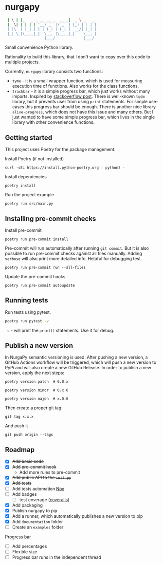 # nurgapy

```bash  _   _                       ____
 | \ | |_   _ _ __ __ _  __ _|  _ \ _   _
 |  \| | | | | '__/ _` |/ _` | |_) | | | |
 | |\  | |_| | | | (_| | (_| |  __/| |_| |
 |_| \_|\__,_|_|  \__, |\__,_|_|    \__, |
                  |___/             |___/
```

Small convenience Python library.

Rationality to build this library, that I don't want to copy over this code to multiple projects.

Currently, `nurgapy` library consists two functions:
- `tyme` - it is a small wrapper function, which is used for measuring execution time of functions. Also works for the class functions.
- `trackbar` - it is a simple progress bar, which just works without many imports. Inspired by [stackoverflow post](https://stackoverflow.com/a/34482761/15059130). There is well-known `tqdm` library, but it prevents user from using `print` statements. For simple use-cases this progress bar should be enough. There is another nice library `alive-progress`, which does not have this issue and many others. But I just wanted to have some simple progress bar, which lives in the single library with other convenience functions.

## Getting started
This project uses Poetry for the package management.

Install Poetry (if not installed)
```
curl -sSL https://install.python-poetry.org | python3 -
```

Install dependencies
```
poetry install
```

Run the project example
```
poetry run src/main.py
```

## Installing pre-commit checks

Install pre-commit
```
poetry run pre-commit install
```

Pre-commit will run automatically after running `git commit`.
But it is also possible to run pre-commit checks against all files manually.
Adding `--verbose` will also print more detailed info. Helpful for debugging test.
```
poetry run pre-commit run --all-files
```

Update the pre-commit hooks.
```
poetry run pre-commit autoupdate
```

## Running tests

Run tests using pytest.

```bash
poetry run pytest -v
```

`-s` - will print the `print()` statements. Use it for debug.

## Publish a new version

In NurgaPy semantic versioning is used. After pushing a new version, a GitHub Actions workflow will be triggered, which will push a new version to PyPi and will also create a new GitHub Release.
In order to publish a new version, apply the next steps:
```
poetry version patch  # 0.0.x

poetry version minor  # 0.x.0

poetry version majon  # x.0.0
```

Then create a proper git tag
```
git tag x.x.x
```

And push it
```
git push origin --tags
```

## Roadmap
- [x] ~~Add basic code~~
- [x] ~~Add pre-commit hook~~
    - Add more rules to pre-commit
- [x] ~~Add public API to the `init.py`~~
- [x] ~~Add tests~~
- [ ] Add tests automation [Nox](https://nox.thea.codes/en/stable/)
- [ ] Add badges
    - [ ] test coverage ([coveralls](https://coveralls.io/))
- [x] Add packaging
- [x] Publish nurgapy to pip
- [x] Add a runner, which automatically publishes a new version to pip
- [x] Add `documentation` folder
- [ ] Create an `examples` folder

Progress bar
- [ ] Add percentages
- [ ] Flexible size
- [ ] Progress bar runs in the independent thread
